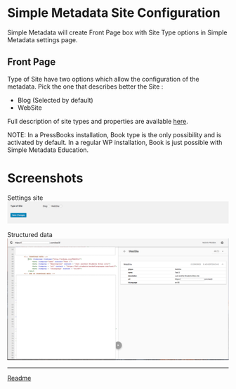 #  Simple Metadata Site Configuration
Simple Metadata will create Front Page box with Site Type options in Simple Metadata settings page.

## Front Page
Type of Site have two options which allow the configuration of the metadata. Pick the one that describes better the Site :
* Blog (Selected by default)
* WebSite

Full description of site types and properties are available [here](/doc/doc-metadata-site.md).

NOTE: In a PressBooks installation, Book type is the only possibility and is activated by default. In a regular WP installation, Book is just possible with Simple Metadata Education.


# Screenshots
Settings site
![settings-site](/doc/images/settings-site.png)

Structured data
![structured-data-site](/doc/images/structured-data-site.png)

---

[Readme](//Readme.md)
